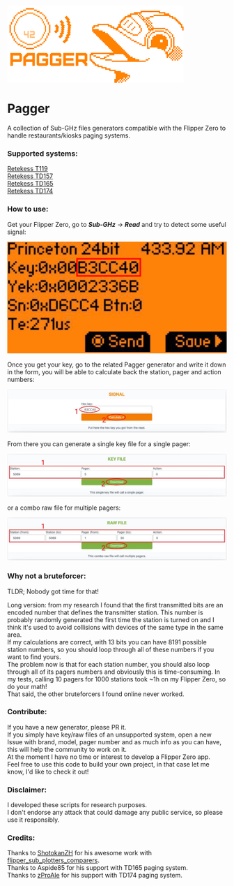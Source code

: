 ![logo](logo.png)

# Pagger
A collection of Sub-GHz files generators compatible with the Flipper Zero to handle restaurants/kiosks paging systems.

### Supported systems:
[Retekess T119](https://meoker.github.io/pagger/retekess-t119/retekess-t119.html)\
[Retekess TD157](https://meoker.github.io/pagger/retekess-td157/retekess-td157.html)\
[Retekess TD165](https://meoker.github.io/pagger/retekess-td165/retekess-td165.html)\
[Retekess TD174](https://meoker.github.io/pagger/retekess-td174/retekess-td174.html)

### How to use:
Get your Flipper Zero, go to **_Sub-GHz_** -> **_Read_** and try to detect some useful signal:

![read](read.jpg)

Once you get your key, go to the related Pagger generator and write it down in the form, you will be able to calculate back the station, pager and action numbers:

![calculate](calculate.jpg)

From there you can generate a single key file for a single pager:

![key-file](key-file.jpg)

or a combo raw file for multiple pagers: 

![raw-file](raw-file.jpg)

### Why not a bruteforcer:
TLDR; Nobody got time for that!

Long version: from my research I found that the first transmitted bits are an encoded number that defines the transmitter station.
This number is probably randomly generated the first time the station is turned on and I think it's used to avoid collisions with devices of the same type in the same area.\
If my calculations are correct, with 13 bits you can have 8191 possible station numbers, so you should loop through all of these numbers if you want to find yours.\
The problem now is that for each station number, you should also loop through all of its pagers numbers and obviously this is time-consuming.
In my tests, calling 10 pagers for 1000 stations took ~1h on my Flipper Zero, so do your math!\
That said, the other bruteforcers I found online never worked.

### Contribute:
If you have a new generator, please PR it.\
If you simply have key/raw files of an unsupported system, open a new Issue with brand, model, pager number and as much info as you can have, this will help the community to work on it.\
At the moment I have no time or interest to develop a Flipper Zero app.\
Feel free to use this code to build your own project, in that case let me know, I'd like to check it out!

### Disclaimer:
I developed these scripts for research purposes.\
I don't endorse any attack that could damage any public service, so please use it responsibly.

### Credits:
Thanks to [ShotokanZH](https://github.com/ShotokanZH) for his awesome work with [flipper_sub_plotters_comparers](https://github.com/ShotokanZH/flipper_sub_plotters_comparers).\
Thanks to Aspide85 for his support with TD165 paging system.\
Thanks to [zProAle](https://github.com/zproale) for his support with TD174 paging system.
